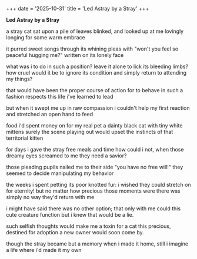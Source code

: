 +++
date = '2025-10-31'
title = 'Led Astray by a Stray'
+++

**Led Astray by a Stray**

a stray cat sat upon a pile of leaves
blinked, and looked up at me lovingly
longing for some warm embrace

it purred sweet songs through its whining pleas
with "won't you feel so peaceful hugging me?"
written on its lonely face

what was i to do in such a position?
leave it alone to lick its bleeding limbs?
how cruel would it be to ignore its condition
and simply return to attending my things?

that would have been the proper course of action
for to behave in such a fashion
respects this life i've learned to lead

but when it swept me up in raw compassion
i couldn't help my first reaction
and stretched an open hand to feed

food i'd spent money on for my real pet
a dainty black cat with tiny white mittens
surely the scene playing out would upset
the instincts of that territorial kitten

for days i gave the stray free meals and time
how could i not, when those dreamy eyes
screamed to me they need a savior?

those pleading pupils nailed me to their side
"you have no free will!" they seemed to decide
manipulating my behavior

the weeks i spent petting its poor knotted fur:
i wished they could stretch on for eternity!
but no matter how precious those moments were
there was simply no way they'd return with me

i might have said there was no other option;
that only with me could this cute creature function
but i knew that would be a lie.

such selfish thoughts would make me a toxin
for a cat this precious, destined for adoption
a new owner would soon come by.

though the stray became but a memory when i made it home,
still i imagine a life where i'd made it my own